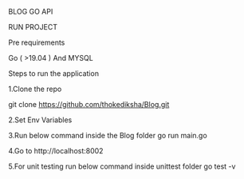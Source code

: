 BLOG GO API

RUN PROJECT

Pre requirements

Go ( >19.04 ) And MYSQL

Steps to run the application

1.Clone the repo

   git clone https://github.com/thokediksha/Blog.git


2.Set Env Variables

3.Run below command inside the Blog folder
   go run main.go

4.Go to http://localhost:8002

5.For unit testing run below command inside unittest folder
   go test -v
